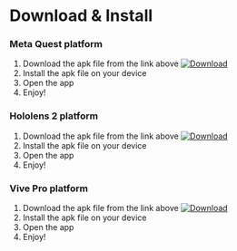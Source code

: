 # Download & Install

### Meta Quest platform

1. Download the apk file from the link above [![Download](https://img.shields.io/badge/Download-apk-blue)]()
2. Install the apk file on your device
3. Open the app
4. Enjoy!

### Hololens 2 platform

1. Download the apk file from the link above [![Download](https://img.shields.io/badge/Download-apk-blue)]()
2. Install the apk file on your device
3. Open the app
4. Enjoy!

### Vive Pro platform

1. Download the apk file from the link above [![Download](https://img.shields.io/badge/Download-apk-blue)]()
2. Install the apk file on your device
3. Open the app
4. Enjoy!